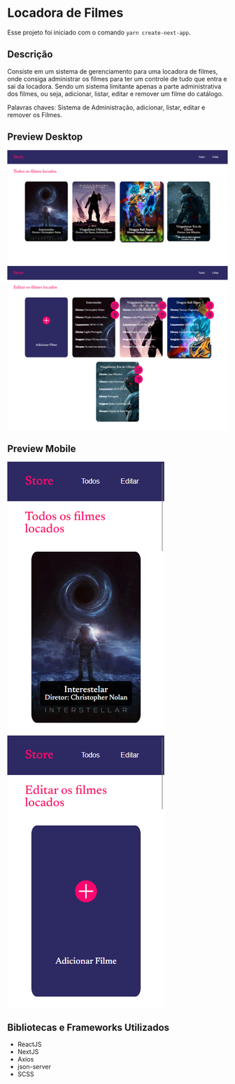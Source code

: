 # Locadora de Filmes

Esse projeto foi iniciado com o comando `yarn create-next-app`.

## Descrição

Consiste em um sistema de gerenciamento para uma locadora de filmes, onde consiga administrar os filmes para ter um controle de tudo que entra e sai da locadora.
Sendo um sistema limitante apenas a parte administrativa dos filmes, ou seja, adicionar, listar, editar e remover um filme do catálogo.

Palavras chaves: Sistema de Administração, adicionar, listar, editar e remover os Filmes.

## Preview Desktop

<img src="https://github.com/rafaabatistas/locadora-de-filmes/blob/main/public/preview/previewDesktop.png" align="center">
<img src="https://github.com/rafaabatistas/locadora-de-filmes/blob/main/public/preview/previewDesktopEdit.png" align="center">

## Preview Mobile

<img src="https://github.com/rafaabatistas/locadora-de-filmes/blob/main/public/preview/previewMobile.png" align="center">
<img src="https://github.com/rafaabatistas/locadora-de-filmes/blob/main/public/preview/previewMobileEdit.png" align="center">

## Bibliotecas e Frameworks Utilizados
 * ReactJS
 * NextJS
 * Axios
 * json-server
 * SCSS

